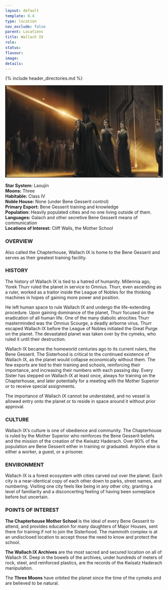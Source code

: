```yaml
---
layout: default
template: 0.4
type: location
nav_exclude: false
parent: Locations
title: Wallach IX
role: 
status: 
flavour: 
image: 
details:
---
```

{% include header_directories.md %}
  
![](../../imgs/Wallach%20IX.png)  
  
**Star System:** Laoujin  
**Moons:** Three  
**Habitable:** Class IV  
**Noble House:** None (under Bene Gesserit control)  
**Primary Export:** Bene Gesserit training and knowledge  
**Population:** Heavily populated cities and no one living
outside of them.  
**Languages:** Galach and other secretive Bene Gesserit
means of communication  
**Locations of Interest:** Cliff Walls, the Mother School  
### OVERVIEW
Also called the Chapterhouse, Wallach IX is home to the
Bene Gesserit and serves as their greatest training facility.  

### HISTORY
The history of Wallach IX is tied to a hatred of humanity.
Millennia ago, Yorek Thurr ruled the planet in service
to Omnius. Thurr, even ascending as a ruler, worked as
a traitor inside the League of Nobles for the thinking
machines in hopes of gaining more power and position.  

He left human space to rule Wallach IX and undergo
the life-extending procedure. Upon gaining dominance
of the planet, Thurr focused on the eradication of all
human life. One of the many diabolic atrocities Thurr
masterminded was the Omnius Scourge, a deadly
airborne virus. Thurr escaped Wallach IX before the
League of Nobles initiated the Great Purge on the
planet. The devastated planet was taken over by the
cymeks, who ruled it until their destruction.  

Wallach IX became the homeworld centuries ago to
its current rulers, the Bene Gesserit. The Sisterhood
is critical to the continued existence of Wallach IX, as
the planet would collapse economically without them.
The few exports are tied to their training and schools,
reinforcing their importance, and increasing their numbers with each passing day. Every Sister has stepped
on Wallach IX at least once, always for training on the
Chapterhouse, and later potentially for a meeting with
the Mother Superior or to receive special assignments.  

The importance of Wallach IX cannot be understated,
and no vessel is allowed entry onto the planet or to
reside in space around it without prior approval.  

### CULTURE
Wallach IX’s culture is one of obedience and community.
The Chapterhouse is ruled by the Mother Superior who
reinforces the Bene Gesserit beliefs and the mission of the
creation of the Kwisatz Haderach. Over 90% of the population are Bene Gesserit either in training or graduated.
Anyone else is either a worker, a guest, or a prisoner.  

### ENVIRONMENT
Wallach IX is a forest ecosystem with cities carved out
over the planet. Each city is a near-identical copy of
each other down to parks, street names, and numbering. Visiting one city feels like being in any other city,
granting a level of familiarity and a disconcerting feeling
of having been someplace before but uncertain.  

### POINTS OF INTEREST
**The Chapterhouse Mother School** is the ideal of every
Bene Gesserit to attend, and provides education for
many daughters of Major Houses, sent there for training
if not to join the Sisterhood. The mammoth complex is
at an undisclosed location to accept those the need to
know and protect the school.  

**The Wallach IX Archives** are the most sacred and
secured location on all of Wallach IX. Deep in the
bowels of the archives, under hundreds of meters of
rock, steel, and reinforced plastics, are the records of
the Kwisatz Haderach manipulation.  

The **Three Moons** have orbited the planet since the
time of the cymeks and are believed to be natural.
